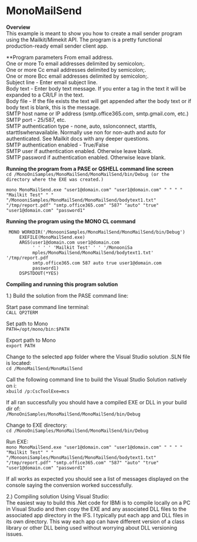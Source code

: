 ﻿# MonoMailSend

**Overview**<br>
This example is meant to show you how to create a mail sender program using the Mailkit/Mimekit API.
The program is a pretty functional production-ready email sender client app.
<br>

**Program parameters
From email address.<br>
One or more To email addresses delimited by semicolon;.<br>
One or more Cc email addresses delimited by semicolon;.<br>
One or more Bcc email addresses delimited by semicolon;.<br>
Subject line - Enter email subject line.<br>
Body text - Enter body text message. If you enter a <CRLF> tag in the text it will be expanded to a CR/LF in the text.<br>
Body file - If the file exists the text will get appended after the body text or if body text is blank, this is the message.<br>
SMTP host name or IP address (smtp.office365.com, smtp.gmail.com, etc.)<br>
SMTP port - 25/587, etc.<br>
SMTP authentication type - none, auto, sslonconnect, starttls, starttlswhenavailable. Normally use non for non-auth and auto for authenticated. See Mailkit docs with any deeper questions.<br>
SMTP authentication enabled - True/False<br>
SMTP user if authentication enabled. Otherwise leave blank.<br>
SMTP password if authentication enabled. Otherwise leave blank.<br>

**Running the program from a PASE or QSHELL command line screen**<br>
`cd /MonoOniSamples/MonoMailSend/MonoMailSend/bin/Debug (or the directory where the EXE was created.)`

`mono MonoMailSend.exe "user1@domain.com" "user1@domain.com" " " " " 
      "Mailkit Test" " " "/MonooniSamples/MonoMailSend/MonoMailSend/bodytext1.txt" "/tmp/report.pdf" "smtp.office365.com"
	  "587" "auto" "true" "user1@domain.com" "password1"`

**Running the program using the MONO CL command**<br>
```
 MONO WORKDIR('/MonooniSamples/MonoMailSend/MonoMailSend/bin/Debug')                    
     EXEFILE(MonoMailSend.exe)                                  
     ARGS(user1@domain.com user1@domain.com    
          ' ' ' ' 'Mailkit Test' ' ' '/MonooniSa    
          mples/MonoMailSend/MonoMailSend/bodytext1.txt' '/tmp/report.pdf    
          smtp.office365.com 587 auto true user1@domain.com     
          password1)                                           
     DSPSTDOUT(*YES)                                            
```
**Compiling and running this program solution**<br>

1.) Build the solution from the PASE command line:

Start pase command line terminal:<br>
`CALL QP2TERM`

Set path to Mono<br>
`PATH=/opt/mono/bin:$PATH`

Export path to Mono<br>
`export PATH`

Change to the selected app folder where the Visual Studio solution .SLN file is located:<br>
`cd /MonoMailSend/MonoMailSend`

Call the following command line to build the Visual Studio Solution natively on i:<br>
`xbuild /p:CscToolExe=mcs`

If all ran successfully you should have a compiled EXE or DLL in your build dir of:<br>
`/MonoOniSamples/MonoMailSend/MonoMailSend/bin/Debug`

Change to EXE directory:<br>
`cd /MonoOniSamples/MonoMailSend/MonoMailSend/bin/Debug`

Run EXE:<br>
`mono MonoMailSend.exe "user1@domain.com" "user1@domain.com" " " " " 
      "Mailkit Test" " " "/MonooniSamples/MonoMailSend/MonoMailSend/bodytext1.txt" "/tmp/report.pdf" "smtp.office365.com"
	  "587" "auto" "true" "user1@domain.com" "password1"`

If all works as expected you should see a list of messages displayed on the 
console saying the conversion worked successfully.

2.) Compiling solution Using Visual Studio:<br>
The easiest way to build this .Net code for IBMi is to compile locally on a PC in Visual Studio
and then copy the EXE and any associated DLL files to the associated app directory in the IFS. 
I typically put each app and DLL files in its own directory. This way each app can have different
version of a class library or other DLL being used without worrying about DLL versioning issues.
